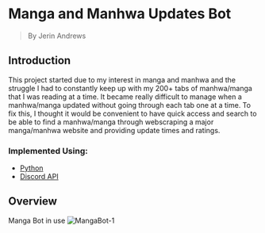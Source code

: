 # Manga and Manhwa Updates Bot
> By Jerin Andrews

## Introduction
This project started due to my interest in manga and manhwa and the struggle I had to constantly keep up with my 200+ tabs of manhwa/manga that I was reading at a time. It became really difficult to manage when a manhwa/manga updated without going through each tab one at a time. To fix this, I thought it would be convenient to have quick access and search to be able to find a manhwa/manga through webscraping a major manga/manhwa website and providing update times and ratings. 

### Implemented Using:
+ [Python](https://www.python.org/doc/)
+ [Discord API](https://discord.com/developers/docs/reference)


## Overview
Manga Bot in use
![MangaBot-1](https://github.com/user-attachments/assets/05cb1a48-7e93-485d-905a-509c50bdbfc1)
